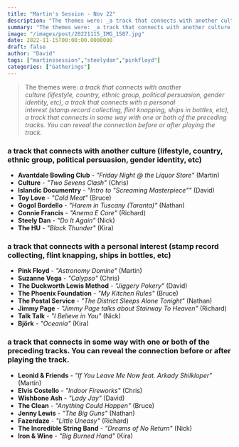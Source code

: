 ```yaml
---
title: "Martin's Session - Nov 22"
description: "The themes were: _a track that connects with another culture (lifestyle, country, ethnic group, political persuasion, gender identity, etc), a track that connects with a personal interest (stamp record collecting, flint knapping, ships in bottles, etc), a track that connects in some way with one or both of the preceding tracks. You can reveal the connection before or after playing the track._"
summary: "The themes were: _a track that connects with another culture (lifestyle, country, ethnic group, political persuasion, gender identity, etc), a track that connects with a personal interest (stamp record collecting, flint knapping, ships in bottles, etc), a track that connects in some way with one or both of the preceding tracks. You can reveal the connection before or after playing the track._"
image: "/images/post/20221115_IMG_1587.jpg"
date: 2022-11-15T00:00:00.0000000
draft: false
author: "David"
tags: ["martinssession","steelydan","pinkfloyd"]
categories: ["Gatherings"]
---
```

> The themes were: _a track that connects with another culture (lifestyle, country, ethnic group, political persuasion, gender identity, etc), a track that connects with a personal interest (stamp record collecting, flint knapping, ships in bottles, etc), a track that connects in some way with one or both of the preceding tracks. You can reveal the connection before or after playing the track._
### a track that connects with another culture (lifestyle, country, ethnic group, political persuasion, gender identity, etc)
- **Avantdale Bowling Club** - _"Friday Night @ the Liquor Store"_ (Martin)
- **Culture** - _"Two Sevens Clash"_ (Chris)
- **Islandic Documentry** - _"Intro to "Screaming Masterpiece""_ (David)
- **Toy Love** - _"Cold Meat"_ (Bruce)
- **Gogol Bordello** - _"Harem in Tuscany (Taranta)"_ (Nathan)
- **Connie Francis** - _"Anema E Core"_ (Richard)
- **Steely Dan** - _"Do It Again"_ (Nick)
- **The HU** - _"Black Thunder"_ (Kira)
### a track that connects with a personal interest (stamp record collecting, flint knapping, ships in bottles, etc)
- **Pink Floyd** - _"Astronomy Domine"_ (Martin)
- **Suzanne Vega** - _"Calypso"_ (Chris)
- **The Duckworth Lewis Method** - _"Jiggery Pokery"_ (David)
- **The Phoenix Foundation** - _"My Kitchen Rules"_ (Bruce)
- **The Postal Service** - _"The District Sleeps Alone Tonight"_ (Nathan)
- **Jimmy Page** - _"Jimmy Page talks about Stairway To Heaven"_ (Richard)
- **Talk Talk** - _"I Believe in You"_ (Nick)
- **Björk** - _"Oceania"_ (Kira)
### a track that connects in some way with one or both of the preceding tracks. You can reveal the connection before or after playing the track.
- **Leonid & Friends** - _"If You Leave Me Now feat. Arkady Shilkloper"_ (Martin)
- **Elvis Costello** - _"Indoor Fireworks"_ (Chris)
- **Wishbone Ash** - _"Lady Jay"_ (David)
- **The Clean** - _"Anything Could Happen"_ (Bruce)
- **Jenny Lewis** - _"The Big Guns"_ (Nathan)
- **Fazerdaze** - _"Little Uneasy"_ (Richard)
- **The Incredible String Band** - _"Dreams of No Return"_ (Nick)
- **Iron & Wine** - _"Big Burned Hand"_ (Kira)
